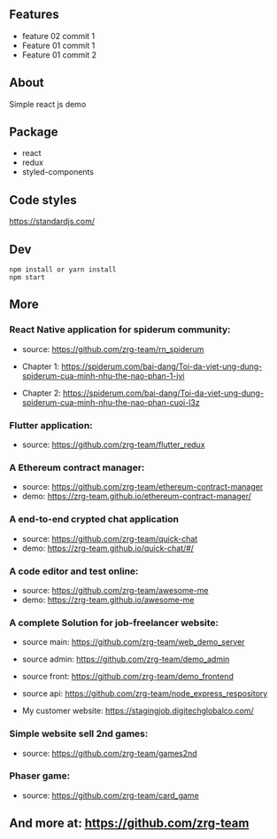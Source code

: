 ## Features
+ feature 02 commit 1
+ Feature 01 commit 1
+ Feature 01 commit 2

## About
Simple react js demo

## Package
+ react
+ redux
+ styled-components

## Code styles
https://standardjs.com/

## Dev
```
npm install or yarn install
npm start
```

## More
### React Native application for spiderum community: 

 + source: https://github.com/zrg-team/rn_spiderum

 + Chapter 1: https://spiderum.com/bai-dang/Toi-da-viet-ung-dung-spiderum-cua-minh-nhu-the-nao-phan-1-jvi

 + Chapter 2: https://spiderum.com/bai-dang/Toi-da-viet-ung-dung-spiderum-cua-minh-nhu-the-nao-phan-cuoi-l3z

### Flutter application:

 + source: https://github.com/zrg-team/flutter_redux
 
### A Ethereum contract manager:
 + source: https://github.com/zrg-team/ethereum-contract-manager
 + demo: https://zrg-team.github.io/ethereum-contract-manager/

### A end-to-end crypted chat application
 + source: https://github.com/zrg-team/quick-chat
 + demo: https://zrg-team.github.io/quick-chat/#/

### A code editor and test online:
 + source: https://github.com/zrg-team/awesome-me
 + demo: https://zrg-team.github.io/awesome-me

### A complete Solution for job-freelancer website:

 + source main: https://github.com/zrg-team/web_demo_server

 + source admin: https://github.com/zrg-team/demo_admin

 + source front: https://github.com/zrg-team/demo_frontend

 + source api: https://github.com/zrg-team/node_express_respository

 + My customer website: https://stagingjob.digitechglobalco.com/

### Simple website sell 2nd games:
 + source: https://github.com/zrg-team/games2nd

### Phaser game:
 + source: https://github.com/zrg-team/card_game

## And more at: https://github.com/zrg-team

